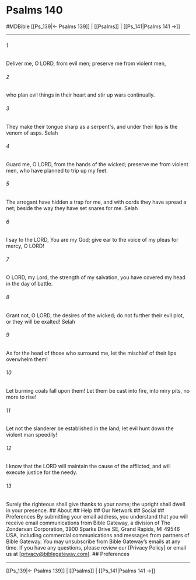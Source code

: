 # Psalms 140
#MDBible
[[Ps_139|← Psalms 139]] | [[Psalms]] | [[Ps_141|Psalms 141 →]]

***


###### 1 
Deliver me, O LORD, from evil men; preserve me from violent men, 

###### 2 
who plan evil things in their heart and stir up wars continually. 

###### 3 
They make their tongue sharp as a serpent's, and under their lips is the venom of asps. Selah 

###### 4 
Guard me, O LORD, from the hands of the wicked; preserve me from violent men, who have planned to trip up my feet. 

###### 5 
The arrogant have hidden a trap for me, and with cords they have spread a net; beside the way they have set snares for me. Selah 

###### 6 
I say to the LORD, You are my God; give ear to the voice of my pleas for mercy, O LORD! 

###### 7 
O LORD, my Lord, the strength of my salvation, you have covered my head in the day of battle. 

###### 8 
Grant not, O LORD, the desires of the wicked; do not further their evil plot, or they will be exalted! Selah 

###### 9 
As for the head of those who surround me, let the mischief of their lips overwhelm them! 

###### 10 
Let burning coals fall upon them! Let them be cast into fire, into miry pits, no more to rise! 

###### 11 
Let not the slanderer be established in the land; let evil hunt down the violent man speedily! 

###### 12 
I know that the LORD will maintain the cause of the afflicted, and will execute justice for the needy. 

###### 13 
Surely the righteous shall give thanks to your name; the upright shall dwell in your presence. ## About ## Help ## Our Network ## Social ## Preferences By submitting your email address, you understand that you will receive email communications from Bible Gateway, a division of The Zondervan Corporation, 3900 Sparks Drive SE, Grand Rapids, MI 49546 USA, including commercial communications and messages from partners of Bible Gateway. You may unsubscribe from Bible Gateway&rsquo;s emails at any time. If you have any questions, please review our [Privacy Policy] or email us at [privacy@biblegateway.com]. ## Preferences

***

[[Ps_139|← Psalms 139]] | [[Psalms]] | [[Ps_141|Psalms 141 →]]

